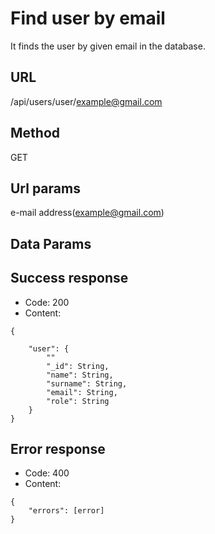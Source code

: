 # Find user by email

It finds the user by given email in the database.

## URL

/api/users/user/example@gmail.com

## Method

GET

## Url params

e-mail address(example@gmail.com)

## Data Params

## Success response

- Code: 200
- Content:
```
{

    "user": {
        ""
        "_id": String,
        "name": String,
        "surname": String,
        "email": String,
        "role": String
    }
}
```

## Error response
- Code: 400
- Content:
```
{
    "errors": [error]
}
```